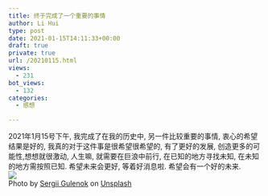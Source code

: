 ```yaml
---
title: 终于完成了一个重要的事情
author: Li Hui
type: post
date: 2021-01-15T14:11:33+00:00
draft: true
private: true
url: /20210115.html
views:
  - 231
bot_views:
  - 132
categories:
  - 感想

---
```

2021年1月15号下午, 我完成了在我的历史中, 另一件比较重要的事情, 衷心的希望结果是好的, 我真的对于这件事是很希望很希望的, 有了更好的发展, 创造更多的可能性,想想就很激动, 人生嘛, 就需要在巨浪中前行, 在已知的地方寻找未知, 在未知的地方需按照已知. 希望未来会更好, 等着好消息啦. 希望会有一个好的未来.  
![][1]  
<span>Photo by <a href="https://unsplash.com/@graywolf?utm_source=unsplash&utm_medium=referral&utm_content=creditCopyText" target="_blank"  rel="nofollow" >Sergii Gulenok</a> on <a href="https://unsplash.com/s/photos/sailboat?utm_source=unsplash&utm_medium=referral&utm_content=creditCopyText" target="_blank"  rel="nofollow" >Unsplash</a></span>

 [1]: https://image-cdn-1253731526.cos.ap-beijing.myqcloud.com/img/sergii-gulenok-8BIU7YUZutY.jpg